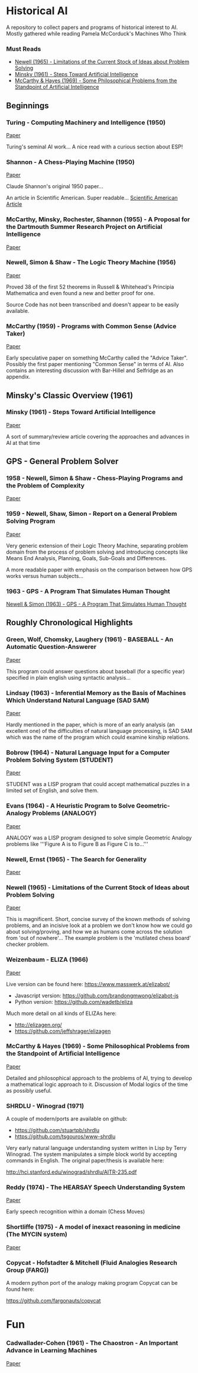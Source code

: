 
# Historical AI
A repository to collect papers and programs of historical interest to AI. Mostly gathered while reading Pamela McCorduck's Machines Who Think

### Must Reads

- [Newell (1965) - Limitations of the Current Stock of Ideas about Problem Solving](./Papers/Newell%20(1965)%20-%20Limitations%20of%20the%20Current%20Stock%20of%20Ideas%20about%20Problem%20Solving.pdf)
- [Minsky (1961) - Steps Toward Artificial Intelligence](Papers/Minsky%20(1961)%20-%20Steps%20Toward%20Artificial%20Intelligence.pdf)
- [McCarthy & Hayes (1969) - Some Philosophical Problems from the Standpoint of Artificial Intelligence](./Papers/McCarthy,%20Hayes%20(1969)%20-%20Some%20Philosophical%20Problems%20from%20the%20Standpoint%20of%20Artificial%20Intelligence.pdf)

## Beginnings

### Turing - Computing Machinery and Intelligence (1950)
[Paper](./Papers/Turing%20(1950)%20-%20Computing%20Machinery%20and%20Intelligence.pdf)

Turing's seminal AI work... A nice read with a curious section about ESP!

### Shannon - A Chess-Playing Machine (1950)
[Paper](./Papers/Shannon%20(1950)%20-%20Programming%20a%20Computer%20for%20Playing%20Chess.pdf)

Claude Shannon's original 1950 paper...

An article in Scientific American. Super readable...
[Scientific American Article](./Papers/Shannon%20(1950)%20-%20A%20Chess-Playing%20Machine.pdf)

### McCarthy, Minsky, Rochester, Shannon (1955) - A Proposal for the Dartmouth Summer Research Project on Artificial Intelligence
[Paper](Papers/McCarthy,%20Minsky,%20Rochester,%20Shannon%20(1955)%20-%20A%20Proposal%20for%20the%20Dartmouth%20Summer%20Research%20Project%20on%20Artificial%20Intelligence.pdf)

### Newell, Simon & Shaw - The Logic Theory Machine (1956)
[Paper](Papers/Newell%20&%20Simon%20%281956%29%20-%20The%20Logic%20Theory%20Machine.pdf)
	
Proved 38 of the first 52 theorems in Russell & Whitehead's Principia Mathematica and even found a new and better proof for one.

Source Code has not been transcribed and doesn't appear to be easily available.

### McCarthy (1959) - Programs with Common Sense (Advice Taker)
[Paper](Papers/McCarthy%20(1959)%20-%20Programs%20with%20Common%20Sense.pdf)

Early speculative paper on something McCarthy called the "Advice Taker". Possibly the first paper mentioning "Common Sense" in terms of AI.  Also contains an interesting discussion with Bar-Hillel and Selfridge as an appendix.

## Minsky's Classic Overview (1961)
### Minsky (1961) - Steps Toward Artificial Intelligence
[Paper](Papers/Minsky%20(1961)%20-%20Steps%20Toward%20Artificial%20Intelligence.pdf)

A sort of summary/review article covering the approaches and advances in AI at that time

## GPS - General Problem Solver
### 1958 - Newell, Simon & Shaw - Chess-Playing Programs and the Problem of Complexity
[Paper](./Papers/Newell,%20Shaw,%20Simon%20(1958)%20-%20Chess-Playing%20Programs%20and%20the%20Problem%20of%20Complexity.pdf)

### 1959 - Newell, Shaw, Simon - Report on a General Problem Solving Program
[Paper](./Papers/Newell,%20Shaw,%20Simon%20(1959)%20-%20Report_On_A_General_Problem-Solving_Program.pdf)

Very generic extension of their Logic Theory Machine, separating problem domain from the process of problem solving and introducing concepts like Means End Analysis, Planning, Goals, Sub-Goals and Differences.

A more readable paper with emphasis on the comparison between how GPS works versus human subjects...

### 1963 - GPS - A Program That Simulates Human Thought
[Newell & Simon (1963) - GPS - A Program That Simulates Human Thought](./Papers/Newell%20&%20Simon%20(1963)%20-%20GPS%20-%20A%20Program%20That%20Simulates%20Human%20Thought.pdf)

## Roughly Chronological Highlights

### Green, Wolf, Chomsky, Laughery (1961) - BASEBALL - An Automatic Question-Answerer
[Paper](./Papers/Green,%20Wolf,%20Chomsky,%20Laughery%20(1961)%20-%20BASEBALL%20-%20An%20Automatic%20Question-Answerer.pdf)

This program could answer questions about baseball (for a specific year) specified in plain english using syntactic analysis...

### Lindsay (1963) - Inferential Memory as the Basis of Machines Which Understand Natural Language (SAD SAM)
[Paper](./Papers/Lindsay%20(1963)%20-%20Inferential%20Memory%20as%20the%20Basis%20of%20Machines%20Which%20Understand%20Natural%20Language.pdf)

Hardly mentioned in the paper, which is more of an early analysis (an excellent one) of the difficulties of natural language processing, is SAD SAM which was the name of the program which could examine kinship relations.

### Bobrow (1964) - Natural Language Input for a Computer Problem Solving System (STUDENT)
[Paper](./Papers/Bobrow%20(1964)%20-%20Natural%20Language%20Input%20for%20a%20Computer%20Problem%20Solving%20System.pdf)

STUDENT was a LISP program that could accept mathematical puzzles in a limited set of English, and solve them.

### Evans (1964) - A Heuristic Program to Solve Geometric-Analogy Problems (ANALOGY)
[Paper](./Papers/Evans%20(1964)%20-%20A%20Heuristic%20Program%20to%20Solve%20Geometric-Analogy%20Problems.pdf)

ANALOGY was a LISP program designed to solve simple Geometric Analogy problems like '''Figure A is to Figure B as Figure C is to...'''

### Newell, Ernst (1965) - The Search for Generality
[Paper](./Papers/Newell,%20Ernst%20(1965)%20-%20The%20Search%20for%20Generality.pdf)

### Newell (1965) - Limitations of the Current Stock of Ideas about Problem Solving
[Paper](./Papers/Newell%20(1965)%20-%20Limitations%20of%20the%20Current%20Stock%20of%20Ideas%20about%20Problem%20Solving.pdf)

This is magnificent. Short, concise survey of the known methods of solving problems, and an incisive look at a problem we don't know how we could go about solving/proving, and how we as humans come across the solution from 'out of nowhere'... The example problem is the 'mutilated chess board' checker problem.

### Weizenbaum - ELIZA (1966)
[Paper](./Papers/Weizenabaum%20%281966%29%20-%20ELIZA.pdf)

Live version can be found here: https://www.masswerk.at/elizabot/

- Javascript version: https://github.com/brandongmwong/elizabot-js
- Python version: https://github.com/wadetb/eliza

Much more detail on all kinds of ELIZAs here: 

- http://elizagen.org/
- https://github.com/jeffshrager/elizagen

### McCarthy & Hayes (1969) - Some Philosophical Problems from the Standpoint of Artificial Intelligence
[Paper](./Papers/McCarthy,%20Hayes%20(1969)%20-%20Some%20Philosophical%20Problems%20from%20the%20Standpoint%20of%20Artificial%20Intelligence.pdf)

Detailed and philosophical approach to the problems of AI, trying to develop a mathematical logic approach to it. Discussion of Modal logics of the time as possibly useful.

### SHRDLU - Winograd (1971)

A couple of modern/ports are available on github:

- https://github.com/stuartpb/shrdlu
- https://github.com/tsgouros/www-shrdlu

Very early natural language understanding system written in Lisp by Terry Winograd. The system manipulates a simple block world by accepting commands in English. The original paper/thesis is available here:

http://hci.stanford.edu/winograd/shrdlu/AITR-235.pdf

### Reddy (1974) - The HEARSAY Speech Understanding System
[Paper](./Papers/Reddy%20(1974)%20-%20The%20HEARSAY%20Speech%20Understanding%20System.pdf)

Early speech recognition within a domain (Chess Moves)

### Shortliffe (1975) - A model of inexact reasoning in medicine (The MYCIN system)
[Paper](./Papers/Shortliffe%20(1975)%20-%20A%20model%20of%20inexact%20reasoning%20in%20medicine.pdf)

### Copycat - Hofstadter & Mitchell (Fluid Analogies Research Group (FARG))

A modern python port of the analogy making program Copycat can be found here:

https://github.com/fargonauts/copycat

# Fun
### Cadwallader-Cohen (1961) - The Chaostron - An Important Advance in Learning Machines
[Paper](./Papers/Cadwallader-Cohen%20(1961)%20-%20The%20Chaostron%20-%20An%20Important%20Advance%20in%20Learning%20Machines.pdf)
